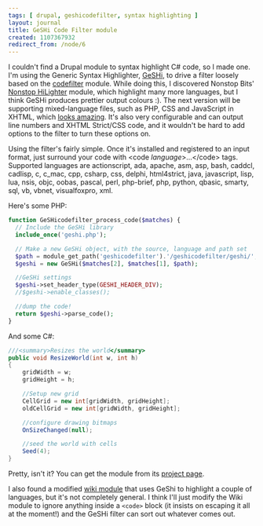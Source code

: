 ```yaml
---
tags: [ drupal, geshicodefilter, syntax highlighting ]
layout: journal
title: GeSHi Code Filter module
created: 1107367932
redirect_from: /node/6
---
```

I couldn't find a Drupal module to syntax highlight C# code, so I made one. I'm
using the Generic Syntax Highlighter, [GeSHi](http://qbnz.com/highlighter), to
drive a filter loosely based on the
[codefilter](http://drupal.org/project/codefilter) module. While doing this, I
discovered Nonstop Bits' [Nonstop
HiLighter](http://www.nonstopbits.org/node/151) module, which highlight many
more languages, but I think GeSHi produces prettier output colours :). The next
version will be supporting mixed-language files, such as PHP, CSS and JavaScript
in XHTML, which [looks
amazing](http://qbnz.com/highlighter/tests/demo-new-parser-index-full.html).
It's also very configurable and can output line numbers and XHTML Strict/CSS
code, and it wouldn't be hard to add options to the filter to turn these options
on.

Using the filter's fairly simple. Once it's installed and registered to an input
format, just surround your code with &lt;code _language_&gt;...&lt;/code&gt;
tags. Supported languages are actionscript, ada, apache, asm, asp, bash, caddcl,
cadlisp, c, c_mac, cpp, csharp, css, delphi, html4strict, java, javascript,
lisp, lua, nsis, objc, oobas, pascal, perl, php-brief, php, python, qbasic,
smarty, sql, vb, vbnet, visualfoxpro, xml.

Here's some PHP:

```php
function GeSHicodefilter_process_code($matches) {
  // Include the GeSHi library
  include_once('geshi.php');

  // Make a new GeSHi object, with the source, language and path set
  $path = module_get_path('geshicodefilter').'/geshicodefilter/geshi/';
  $geshi = new GeSHi($matches[2], $matches[1], $path);

  //GeSHi settings
  $geshi->set_header_type(GESHI_HEADER_DIV);
  //$geshi->enable_classes();

  //dump the code!
  return $geshi->parse_code();
}
```

And some C#:

```csharp
///<summary>Resizes the world</summary>
public void ResizeWorld(int w, int h)
{
    gridWidth = w;
    gridHeight = h;

    //Setup new grid
    CellGrid = new int[gridWidth, gridHeight];
    oldCellGrid = new int[gridWidth, gridHeight];

    //configure drawing bitmaps
    OnSizeChanged(null);

    //seed the world with cells
    Seed(4);
}
```

Pretty, isn't it? You can get the module from its [project
page](/project/GeSHicodefilter).

I also found a modified [wiki module](http://www.petersblog.org/node/484) that
uses GeShi to highlight a couple of languages, but it's not completely general.
I think I'll just modify the Wiki module to ignore anything inside a `<code>`
block (it insists on escaping it all at the moment!) and the GeSHi filter can
sort out whatever comes out.
